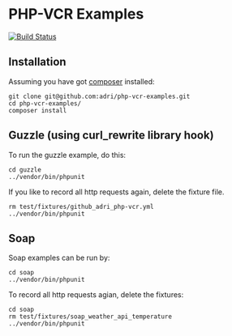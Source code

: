 PHP-VCR Examples
================

[![Build Status](https://travis-ci.org/php-vcr/php-vcr-examples.png?branch=master)](https://travis-ci.org/php-vcr/php-vcr-examples)

## Installation

Assuming you have got [composer](http://getcomposer.org) installed:

```
git clone git@github.com:adri/php-vcr-examples.git
cd php-vcr-examples/
composer install
```

## Guzzle (using curl_rewrite library hook)

To run the guzzle example, do this:

```
cd guzzle
../vendor/bin/phpunit
```

If you like to record all http requests again, delete the fixture file.

```
rm test/fixtures/github_adri_php-vcr.yml
../vendor/bin/phpunit
```

## Soap

Soap examples can be run by:

```
cd soap
../vendor/bin/phpunit 
```

To record all http requests agian, delete the fixtures:

```
cd soap
rm test/fixtures/soap_weather_api_temperature
../vendor/bin/phpunit 
```